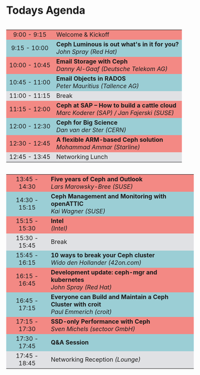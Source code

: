 <!-- .slide: data-background-image="images/cephdays-background-title-block.jpg" data-background-size="contain" -->
# Todays Agenda <!-- .element: class="cephday-front-h1" -->


<!-- .slide: data-background-image="images/cephdays-background-slides.jpg" data-background-size="contain" -->
<table class="cephdays--timetable" width="72%" align="left">
<tbody>
 <tr bgcolor="#F38984"><td align="center">9:00 - 9:15</td><td>Welcome &amp; Kickoff</td></tr>
 <tr bgcolor="#9BCED5"><td align="center">9:15 - 10:00</td><td><b>Ceph Luminous is out what's in it for you?</b><br> <i>John Spray (Red Hat)</i></td></tr>
 <tr bgcolor="#F38984"><td align="center">10:00 - 10:45</td><td><b>Email Storage with Ceph</b><br><i>Danny Al-Gaaf (Deutsche Telekom AG)</i></td></tr>
 <tr bgcolor="#9BCED5"><td align="center">10:45 - 11:00</td><td><b>Email Objects in RADOS</b><br><i>Peter Mauritius (Tallence AG)</i></td></tr>
 <tr bgcolor="#E0E1E4"><td align="center">11:00 - 11:15</td><td>Break</td></tr>
 <tr bgcolor="#F38984"><td align="center">11:15 - 12:00</td><td><b>Ceph at SAP – How to build a cattle cloud</b><br><i>Marc Koderer (SAP) / Jan Fajerski (SUSE)</i></td></tr>
 <tr bgcolor="#9BCED5"><td align="center">12:00 - 12:30</td><td><b>Ceph for Big Science</b><br> <i>Dan van der Ster (CERN)</i></td></tr>
 <tr bgcolor="#F38984"><td align="center">12:30 - 12:45</td><td><b>A flexible ARM-based Ceph solution</b><br> <i>Mohammad Ammar (Starline)</i><br></td></tr>
 <tr bgcolor="#E0E1E4"><td align="center">12:45 - 13:45</td><td>Networking Lunch</td></tr>
</tbody>
</table>


<!-- .slide: data-background-image="images/cephdays-background-slides.jpg" data-background-size="contain" -->
<table class="cephdays--timetable" width="72%" align="left">
<tbody>
 <tr bgcolor="#F38984"><td align="center">13:45 - 14:30</td><td><b>Five years of Ceph and Outlook</b><br> <i>Lars Marowsky-Bree (SUSE)</i></td></tr>
 <tr bgcolor="#9BCED5"><td align="center">14:30 - 15:15</td><td><b>Ceph Management and Monitoring with openATTIC</b><br> <i>Kai Wagner (SUSE)</i></td></tr>
 <tr bgcolor="#F38984"><td align="center">15:15 - 15:30</td><td><b>Intel</b><br> <i>(Intel)</i></td></tr>
 <tr bgcolor="#E0E1E4"><td align="center">15:30 - 15:45</td><td>Break</td></tr>
 <tr bgcolor="#9BCED5"><td align="center">15:45 - 16:15</td><td><b>10 ways to break your Ceph cluster</b><br> <i>Wido den Hollander (42on.com)</i></td></tr>
 <tr bgcolor="#F38984"><td align="center">16:15 - 16:45</td><td><b>Development update: ceph-mgr and kubernetes</b><br> <i>John Spray (Red Hat)</i></td></tr>
 <tr bgcolor="#9BCED5"><td align="center">16:45 - 17:15</td><td><b>Everyone can Build and Maintain a Ceph Cluster with croit</b><br> <i>Paul Emmerich (croit)</i></td></tr>
 <tr bgcolor="#F38984"><td align="center">17:15 - 17:30</td><td><b>SSD-only Performance with Ceph</b><br> <i>Sven Michels (sectoor GmbH)</i></td></tr>
 <tr bgcolor="#9BCED5"><td align="center">17:30 - 17:45</td><td><b>Q&A Session</b></td></tr>
 <tr bgcolor="#E0E1E4"><td align="center">17:45 - 18:45</td><td>Networking Reception <i>(Lounge)</i></td></tr>
</tbody>
</table>
